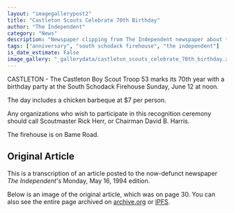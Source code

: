 ```yaml
---
layout: "imagegallerypost2"
title: "Castleton Scouts Celebrate 70th Birthday"
author: "The Independent"
category: "News"
description: "Newspaper clipping from The Independent newspaper about the troop's 70 year anniversary."
tags: ["anniversary", "south schodack firehouse", "the independent"]
is_date_estimate: False
image_gallery: "_gallerydata/castleton_scouts_celebrate_70th_birthday.xml"
---
```


CASTLETON - The Castleton Boy Scout Troop 53 marks its 70th year with a birthday party at the South Schodack Firehouse Sunday, June 12 at noon.

The day includes a chicken barbeque at $7 per person.

Any organizations who wish to participate in this recognition ceremony should call Scoutmaster Rick Herr, or Chairman David B. Harris.

The firehouse is on Bame Road.

## Original Article

This is a transcription of an article posted to the now-defunct newspaper _The Independent_'s Monday, May 16, 1994 edition.

Below is an image of the original article, which was on page 30. You can also see the entire page archived on [archive.org](https://archive.org/details/independent-page-30-1994-05-16) or [IPFS](https://gateway.pinata.cloud/ipfs/Qmctq3XspeYhV2By81sQ8cy9gufWkogzAZUV1n3SmJs79y).
